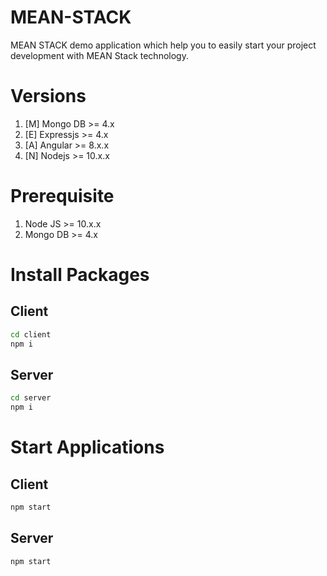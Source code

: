 # MEAN-STACK

MEAN STACK demo application which help you to easily start your project development with MEAN Stack technology.

# Versions

1. [M] Mongo DB >= 4.x
1. [E] Expressjs >= 4.x
1. [A] Angular >= 8.x.x
1. [N] Nodejs >= 10.x.x

# Prerequisite

1. Node JS >= 10.x.x
2. Mongo DB >= 4.x

# Install Packages

## Client

```sh
cd client
npm i
```

## Server

```sh
cd server
npm i
```

# Start Applications

## Client

```sh
npm start
```

## Server

```sh
npm start
```
